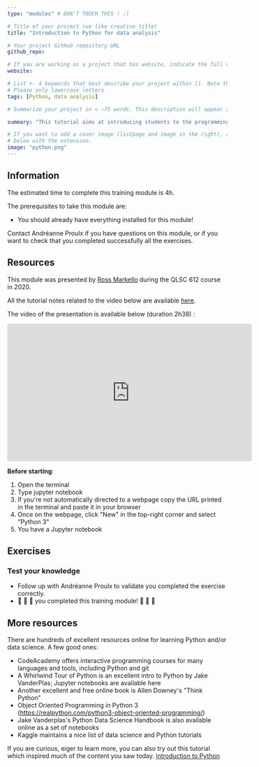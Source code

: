 ```yaml
---
type: "modules" # DON'T TOUCH THIS ! :)

# Title of your project (we like creative title)
title: "Introduction to Python for data analysis"

# Your project GitHub repository URL
github_repo:

# If you are working on a project that has website, indicate the full url including "https://" below or leave it empty.
website:

# List +- 4 keywords that best describe your project within []. Note that the project summary also involves a number of key words. Those are listed on top of the [github repository](https://github.com/PSY6983-2021/project_template), click `manage topics`.
# Please only lowercase letters
tags: [Python, data analysis]

# Summarize your project in < ~75 words. This description will appear at the top of your page and on the list page with other projects..

summary: "This tutorial aims at introducing students to the programming langage Python for data analysis. By the end of this module, students will be familiar with Python basic syntax and understand why Python serves well the purpose of data analysis."

# If you want to add a cover image (listpage and image in the right), add it to your directory and indicate the name
# below with the extension.
image: "python.png"
---
```

<!-- This is an html comment and this won't appear in the rendered page. You are now editing the "content" area, the core of your description. Everything that you can do in markdown is allowed below. We added a couple of comments to guide your through documenting your progress. -->

## Information

The estimated time to complete this training module is 4h.

The prerequisites to take this module are:

* You should already have everything installed for this module!

Contact Andréanne Proulx if you have questions on this module, or if you want to check that you completed successfully all the exercises.

## Resources
This module was presented by [Ross Markello](https://rossmarkello.com/) during the QLSC 612 course in 2020.

All the tutorial notes related to the video below are available [here](https://github.com/neurodatascience/course-materials-2020/blob/master/lectures/12-may/01-python-for-data-analysis/python-for-data-analysis.ipynb). 

The video of the presentation is available below (duration 2h38) :
<iframe width="560" height="315" src="https://www.youtube.com/watch?v=NcDcoiNMauc&list=PLfqBzCl5BL3-m9BH5qi4u4QzoJBC8Ze72&index=8" title="YouTube video player" frameborder="0" allow="accelerometer; autoplay; clipboard-write; encrypted-media; gyroscope; picture-in-picture" allowfullscreen></iframe>


**Before starting**:
1. Open the terminal
2. Type jupyter notebook
3. If you're not automatically directed to a webpage copy the URL printed in the terminal and paste it in your browser
4. Once on the webpage, click "New" in the top-right corner and select "Python 3"
5. You have a Jupyter notebook

## Exercises

### Test your knowledge



 * Follow up with Andréanne Proulx to validate you completed the exercise correctly.
 * :tada: :tada: :tada: you completed this training module! :tada: :tada: :tada:

## More resources

There are hundreds of excellent resources online for learning Python and/or data science. A few good ones:

- CodeAcademy offers interactive programming courses for many languages and tools, including Python and git
- A Whirlwind Tour of Python is an excellent intro to Python by Jake VanderPlas; Jupyter notebooks are available here
- Another excellent and free online book is Allen Downey's "Think Python"
- Object Oriented Programming in Python 3
(https://realpython.com/python3-object-oriented-programming/) 
- Jake Vanderplas's Python Data Science Handbook is also available online as a set of notebooks
- Kaggle maintains a nice list of data science and Python tutorials

If you are curious, eiger to learn more, you can also try out this tutorial which inspired much of the content you saw today. [introduction to Python](https://neurohackademy.org/course/introduction-to-python-2/)
